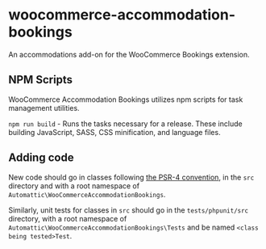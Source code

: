 woocommerce-accommodation-bookings
====================

An accommodations add-on for the WooCommerce Bookings extension.

## NPM Scripts

WooCommerce Accommodation Bookings utilizes npm scripts for task management utilities.

`npm run build` - Runs the tasks necessary for a release. These include building JavaScript, SASS, CSS minification, and language files.

## Adding code

New code should go in classes following [the PSR-4 convention](https://www.php-fig.org/psr/psr-4/), in the `src` directory and with a root namespace of `Automattic\WooCommerceAccommodationBookings`.

Similarly, unit tests for classes in `src` should go in the `tests/phpunit/src` directory, with a root namespace of `Automattic\WooCommerceAccommodationBookings\Tests` and be named `<class being tested>Test`.
